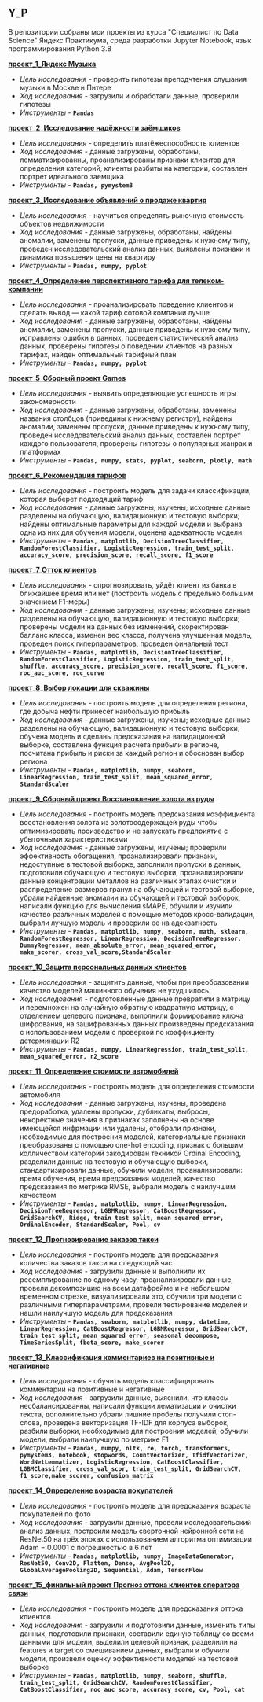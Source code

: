 ## Y_P
В репозитории собраны мои проекты из курса "Специалист по Data Science" Яндекс Практикума, среда разработки Jupyter Notebook, язык программирования Python 3.8

**[проект_1_Яндекс Музыка](https://github.com/Ks-Roman/Y_P/blob/main/project_1_yandex_music.ipynb)**
- *Цель исследования* - проверить гипотезы преподчтения слушания музыки в Москве и Питере
- *Ход исследования* - загрузили и обработали данные, проверили гипотезы 
- *Инструменты* - **`Pandas`**

**[проект_2_Исследование надёжности заёмщиков](https://github.com/Ks-Roman/Y_P/blob/main/project_2_credit_scoring.ipynb)**
- *Цель исследования* - определить платёжеспособность  клиентов
- *Ход исследования* - данные загружены, обработаны, лемматизированны, проанализированы признаки клиентов для определения категорий, клиенты разбиты на категории, составлен портрет идеального заемщика 
- *Инструменты* - **`Pandas, pymystem3`**

**[проект_3_Исследование объявлений о продаже квартир](https://github.com/Ks-Roman/Y_P/blob/main/project_3_real_estate.ipynb)**
- *Цель исследования* - научиться определять рыночную стоимость объектов недвижимости
- *Ход исследования* - данные загружены, обработаны, найдены аномалии, заменены пропуски, данные приведены к нужному типу, проведен исследовательский анализ данных, выявлены признаки и динамика повышения цены на квартиру 
- *Инструменты* - **`Pandas, numpy, pyplot`**

**[проект_4_Определение перспективного тарифа для телеком-компании](https://github.com/Ks-Roman/Y_P/blob/main/project_4_tariff_telecom_company.ipynb)**
- *Цель исследования* - проанализировать поведение клиентов и сделать вывод — какой тариф сотовой компании лучше
- *Ход исследования* - данные загружены, обработаны, найдены аномалии, заменены пропуски, данные приведены к нужному типу, исправлены ошибки в данных, проведен статистический анализ данных, проверены гипотезы о поведении клиентов на разных тарифах, найден оптимальный тарифный план 
- *Инструменты* - **`Pandas, numpy, pyplot`**

**[проект_5_Сборный проект Games](https://github.com/Ks-Roman/Y_P/blob/main/project_5_games_modular.ipynb)**
- *Цель исследования* - выявить определяющие успешность игры закономерности
- *Ход исследования* - данные загружены, обработаны, заменены названия столбцов (приведины к нижнему регистру), найдены аномалии, заменены пропуски, данные приведены к нужному типу, проведен исследовательский анализ данных, составлен портрет каждого пользователя, проверены гипотезы о популярных жанрах и платформах 
- *Инструменты* - **`Pandas, numpy, stats, pyplot, seaborn, plotly, math`**

**[проект_6_Рекомендация тарифов](https://github.com/Ks-Roman/Y_P/blob/main/project_6_recommendation_of_tariffs.ipynb)**
- *Цель исследования* - построить модель для задачи классификации, которая выберет подходящий тариф
- *Ход исследования* - данные загружены, изучены; исходные данные разделены на обучающую, валидационную и тестовую выборки; найдены оптимальные параметры для каждой модели и выбрана одна из них для обучения модели, оценена адекватность модели
- *Инструменты* - **`Pandas, matplotlib, DecisionTreeClassifier, RandomForestClassifier, LogisticRegression, train_test_split, accuracy_score, precision_score, recall_score, f1_score`**

**[проект_7_Отток клиентов](https://github.com/Ks-Roman/Y_P/blob/main/project_7_customer_outflow.ipynb)**
- *Цель исследования* - спрогнозировать, уйдёт клиент из банка в ближайшее время или нет (построить модель с предельно большим значением F1-меры)
- *Ход исследования* - данные загружены, изучены; исходные данные разделены на обучающую, валидационную и тестовую выборки; проверены модели на данных без изменений, скоректирован балланс класса, изменен вес класса, получена улучшенная модель, проведен поиск гиперпараметров, проведен финальный тест
- *Инструменты* - **`Pandas, matplotlib, DecisionTreeClassifier, RandomForestClassifier, LogisticRegression, train_test_split, shuffle, accuracy_score, precision_score, recall_score, f1_score, roc_auc_score, roc_curve`**

**[проект_8_Выбор локации для скважины](https://github.com/Ks-Roman/Y_P/blob/main/project_8_location_for_oil_well.ipynb)**
- *Цель исследования* - построить модель для определения региона, где добыча нефти принесёт наибольшую прибыль
- *Ход исследования* - данные загружены, изучены; исходные данные разделены на обучающую, валидационную и тестовую выборки; обучена модель и сделаны предсказания на валидационной выборке, составлена функция расчета прибыли в регионе, посчитана прибыль и риски за каждый регион и обоснован выбор региона
- *Инструменты* - **`Pandas, matplotlib, numpy, seaborn, LinearRegression, train_test_split, mean_squared_error, StandardScaler`**

**[проект_9_Сборный проект Восстановление золота из руды](https://github.com/Ks-Roman/Y_P/blob/main/project_9_gold_modular_2.ipynb)**
- *Цель исследования* - построить модель предсказания коэффициента восстановления золота из золотосодержащей руды чтобы оптимизировать производство и не запускать предприятие с убыточными характеристиками
- *Ход исследования* - данные загружены, изучены; проверили эффективность обогащения, проанализировали признаки, недоступные в тестовой выборке, заполнили пропуски в данных, подготовили обучающую и тестовую выборки, проанализировали данные концентрации металлов на различных этапах очистки и распределение размеров гранул на обучающей и тестовой выборке, убрали найденные аномалии из обучающей и тестовой выборок, написали функцию для вычисления sMAPE, обучили и изучили качество различных моделей с помощью методов кросс-валидации, выбрали лучшую модель и проверили ее на адекватность
- *Инструменты* - **`Pandas, matplotlib, numpy, seaborn, math, sklearn, RandomForestRegressor, LinearRegression, DecisionTreeRegressor, DummyRegressor, mean_absolute_error, mean_squared_error, make_scorer, cross_val_score,StandardScaler`**

**[проект_10_Защита персональных данных клиентов](https://github.com/Ks-Roman/Y_P/blob/main/project__10_protection_of_personal_data_clients.ipynb)**
- *Цель исследования* - защитить данные, чтобы при преобразовании качество моделей машинного обучения не ухудшилось
- *Ход исследования* - подготовленные данные превратили в матрицу и перемножен на случайную обратную квадратную матрицу, с отделением целевого признака, выполнили формирование ключа шифрования, на зашифрованных данных произведены предсказания с использованием модели с проверкой по коэффициенту детерминации R2
- *Инструменты* - **`Pandas, numpy, LinearRegression, train_test_split, mean_squared_error, r2_score`**

**[проект_11_Определение стоимости автомобилей](https://github.com/Ks-Roman/Y_P/blob/main/project__11_the_cost_of_cars.ipynb)**
- *Цель исследования* - построить модель для определения стоимости автомобиля
- *Ход исследования* - данные загружены, изучены, проведена предоработка, удалены пропуски, дубликаты, выбросы, некоректные значения в признаках заполнены на основе имеющейся инфрмации или удалены, отобрали признаки, необходимые для построения моделей, категориальные признаки преобразованы с помощью one-hot encoding, признак с большим колличеством категорий закодирован техникой Ordinal Encoding, разделили данные на тестовую и обучающую выборки, стандартизировали данные, обучили модели, проанализировали: время обучения, время предсказания моделей, качество предсказания по метрике RMSE, выбрали модель с наилучшим качеством
- *Инструменты* - **`Pandas, matplotlib, numpy, LinearRegression, DecisionTreeRegressor, LGBMRegressor, CatBoostRegressor, GridSearchCV, Ridge, train_test_split, mean_squared_error, OrdinalEncoder, StandardScaler, Pool, cv`**

**[проект_12_Прогнозирование заказов такси](https://github.com/Ks-Roman/Y_P/blob/main/project__12_forecasting_taxi_orders.ipynb)**
- *Цель исследования* -  построить модель для предсказания количества заказов такси на следующий час
- *Ход исследования* - загрузили данные и выполнили их ресемплирование по одному часу, проанализировали данные, провели декомпозицию на всем датафрейме и на небольшом временном отрезке, визуализировали это, обучили три модели с различными гиперпараметрами, провели тестирование моделей и нашли наилучшую модель для предсказания
- *Инструменты* - **`Pandas, seaborn, matplotlib, numpy, datetime, LinearRegression, CatBoostRegressor, LGBMRegressor, GridSearchCV, train_test_split, mean_squared_error, seasonal_decompose, TimeSeriesSplit, fbeta_score, make_scorer`**

**[проект_13_Классификация комментариев на позитивные и негативные](https://github.com/Ks-Roman/Y_P/blob/main/project__13_Project_for_Wikishop.ipynb)**
- *Цель исследования* -  обучить модель классифицировать комментарии на позитивные и негативные
- *Ход исследования* - загрузили данные, выяснили, что классы несбалансированны, написали функции лематизации и очистки текста, дополнительно убрали лишние пробелы
получили стоп-слова, проведена векторизация TF-IDF для корпуса выборок, разбили выборки, необходимые для построения моделей, обучили модели, выбрали наилучшую по метрике F1
- *Инструменты* - **`Pandas, numpy, nltk, re, torch, transformers, pymystem3, notebook, stopwords, CountVectorizer, TfidfVectorizer, WordNetLemmatizer, LogisticRegression, CatBoostClassifier, LGBMClassifier, cross_val_scor, train_test_split, GridSearchCV, f1_score,make_scorer, confusion_matrix`**

**[проект_14_Определение возраста покупателей](https://github.com/Ks-Roman/Y_P/blob/main/project__14_human_age.ipynb)**
- *Цель исследования* -  построить модель для предсказания возраста покупателей по фото 
- *Ход исследования* - загрузили данные, провели исследовательский анализ данных, построили модель сверточной нейронной сети на ResNet50 на трёх эпохах с использованием алгоритма оптимизации Adam = 0.0001 с погрешностью в 6 лет 
- *Инструменты* - **`Pandas, matplotlib, numpy, ImageDataGenerator, ResNet50, Conv2D, Flatten, Dense, AvgPool2D, GlobalAveragePooling2D, Sequential, Adam, TensorFlow`**

**[проект_15_финальный проект Прогноз оттока клиентов оператора связи](https://github.com/Ks-Roman/Y_P/blob/main/project__15_telecom_Final.ipynb)**
- *Цель исследования* -  построить модель для предсказания оттока клиентов  
- *Ход исследования* - загрузили и подготовили данные, изменить типы данных, подготовили признаки, составили единую таблицу со всеми данными для модели, выделили целевой признак, разделили на features и target со смешиванием данных, выбрали и обучили модели, произвели оценку эффективности моделей на тестовой выборке
- *Инструменты* - **`Pandas, matplotlib, numpy, seaborn, shuffle, train_test_split, GridSearchCV, RandomForestClassifier, CatBoostClassifier, roc_auc_score, accuracy_score, cv, Pool, cat`**

